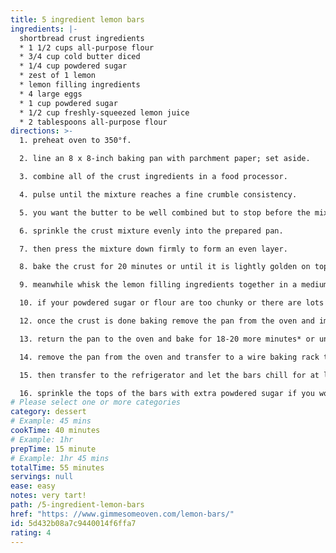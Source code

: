 ```yaml
---
title: 5 ingredient lemon bars
ingredients: |-
  shortbread crust ingredients
  * 1 1/2 cups all-purpose flour
  * 3/4 cup cold butter diced
  * 1/4 cup powdered sugar
  * zest of 1 lemon
  * lemon filling ingredients
  * 4 large eggs
  * 1 cup powdered sugar
  * 1/2 cup freshly-squeezed lemon juice
  * 2 tablespoons all-purpose flour
directions: >-
  1. preheat oven to 350°f.

  2. line an 8 x 8-inch baking pan with parchment paper; set aside.

  3. combine all of the crust ingredients in a food processor.

  4. pulse until the mixture reaches a fine crumble consistency.

  5. you want the butter to be well combined but to stop before the mixture turns into a ball. (alternately you can combine the crust ingredients together in a mixing bowl with a pastry cutter or a fork.)

  6. sprinkle the crust mixture evenly into the prepared pan.

  7. then press the mixture down firmly to form an even layer.

  8. bake the crust for 20 minutes or until it is lightly golden on top.

  9. meanwhile whisk the lemon filling ingredients together in a medium mixing bowl until combined.

  10. if your powdered sugar or flour are too chunky or there are lots of bubbles whisked into the filling feel free to just pour the filling through a fine-mesh strainer to get it nice and smooth before adding it to the crust. (but if there are a few little clumps that’s ok too!)

  12. once the crust is done baking remove the pan from the oven and immediately pour the lemon filling on top of the hot crust.

  13. return the pan to the oven and bake for 18-20 more minutes* or until the lemon filling has set.

  14. remove the pan from the oven and transfer to a wire baking rack to cool until the bars reach room temperature.

  15. then transfer to the refrigerator and let the bars chill for at least 2 hours.

  16. sprinkle the tops of the bars with extra powdered sugar if you would like, then slice and serve!
# Please select one or more categories
category: dessert
# Example: 45 mins
cookTime: 40 minutes
# Example: 1hr
prepTime: 15 minute
# Example: 1hr 45 mins
totalTime: 55 minutes
servings: null
ease: easy
notes: very tart!
path: /5-ingredient-lemon-bars
href: "https: //www.gimmesomeoven.com/lemon-bars/"
id: 5d432b08a7c9440014f6ffa7
rating: 4
---
```

